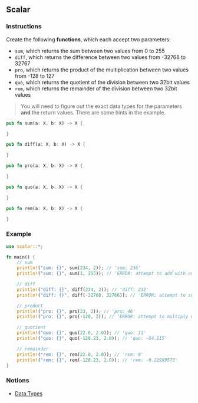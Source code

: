 ## Scalar

### Instructions

Create the following **functions**, which each accept two parameters:

- `sum`, which returns the sum between two values from 0 to 255
- `diff`, which returns the difference between two values from -32768 to 32767
- `pro`, which returns the product of the multiplication between two values from -128 to 127
- `quo`, which returns the quotient of the division between two 32bit values
- `rem`, which returns the remainder of the division between two 32bit values

> You will need to figure out the exact data types for the parameters **and** the return values.
  There are some hints in the example.


```rust
pub fn sum(a: X, b: X) -> X {

}

pub fn diff(a: X, b: X) -> X {

}

pub fn pro(a: X, b: X) -> X {

}

pub fn quo(a: X, b: X) -> X {

}

pub fn rem(a: X, b: X) -> X {

}
```

### Example

```rust
use scalar::*;

fn main() {
    // sum
    println!("sum: {}", sum(234, 2)); // 'sum: 236'
    println!("sum: {}", sum(1, 255)); // 'ERROR: attempt to add with overflow'

    // diff
    println!("diff: {}", diff(234, 2)); // 'diff: 232'
    println!("diff: {}", diff(-32768, 32766)); // 'ERROR: attempt to subtract with overflow'

    // product
    println!("pro: {}", pro(23, 2)); // 'pro: 46'
    println!("pro: {}", pro(-128, 2)); // 'ERROR: attempt to multiply with overflow'

    // quotient
    println!("quo: {}", quo(22.0, 2.0)); // 'quo: 11'
    println!("quo: {}", quo(-128.23, 2.0)); // 'quo: -64.115'

    // remainder
    println!("rem: {}", rem(22.0, 2.0)); // 'rem: 0'
    println!("rem: {}", rem(-128.23, 2.0)); // 'rem: -0.22999573'
}
```

### Notions

- [Data Types](https://doc.rust-lang.org/book/ch03-02-data-types.html)
